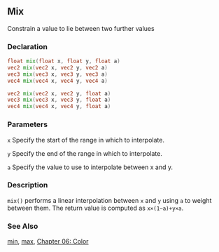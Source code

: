## Mix
Constrain a value to lie between two further values

### Declaration
```glsl
float mix(float x, float y, float a)  
vec2 mix(vec2 x, vec2 y, vec2 a)  
vec3 mix(vec3 x, vec3 y, vec3 a)  
vec4 mix(vec4 x, vec4 y, vec4 a)

vec2 mix(vec2 x, vec2 y, float a)  
vec3 mix(vec3 x, vec3 y, float a)  
vec4 mix(vec4 x, vec4 y, float a)
```

### Parameters
```x``` Specify the start of the range in which to interpolate.

```y``` Specify the end of the range in which to interpolate.

```a``` Specify the value to use to interpolate between x and y.

### Description
```mix()``` performs a linear interpolation between ```x``` and ```y``` using ```a``` to weight between them. The return value is computed as ```x×(1−a)+y×a```.

<div class="codeAndCanvas" data="../06/mix.frag"></div>

<div class="codeAndCanvas" data="../06/gradient.frag"></div>

### See Also

[min](/glossary/?search=min), [max](/glossary/?search=max), [Chapter 06: Color](/06/)
